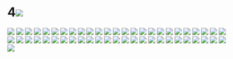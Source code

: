 # 4![](../img/7-8/00000001.jpg)
![](../img/7-8/00000002.jpg)
![](../img/7-8/00000003.jpg)
![](../img/7-8/00000004.jpg)
![](../img/7-8/00000005.jpg)
![](../img/7-8/00000006.jpg)
![](../img/7-8/00000007.jpg)
![](../img/7-8/00000008.jpg)
![](../img/7-8/00000009.jpg)
![](../img/7-8/00000010.jpg)
![](../img/7-8/00000011.jpg)
![](../img/7-8/00000012.jpg)
![](../img/7-8/00000013.jpg)
![](../img/7-8/00000014.jpg)
![](../img/7-8/00000015.jpg)
![](../img/7-8/00000016.jpg)
![](../img/7-8/00000017.jpg)
![](../img/7-8/00000018.jpg)
![](../img/7-8/00000019.jpg)
![](../img/7-8/00000020.jpg)
![](../img/7-8/00000021.jpg)
![](../img/7-8/00000022.jpg)
![](../img/7-8/00000023.jpg)
![](../img/7-8/00000024.jpg)
![](../img/7-8/00000025.jpg)
![](../img/7-8/00000026.jpg)
![](../img/7-8/00000027.jpg)
![](../img/7-8/00000028.jpg)
![](../img/7-8/00000029.jpg)
![](../img/7-8/00000030.jpg)
![](../img/7-8/00000031.jpg)
![](../img/7-8/00000032.jpg)
![](../img/7-8/00000033.jpg)
![](../img/7-8/00000034.jpg)
![](../img/7-8/00000035.jpg)
![](../img/7-8/00000036.jpg)
![](../img/7-8/00000037.jpg)
![](../img/7-8/00000038.jpg)
![](../img/7-8/00000039.jpg)
![](../img/7-8/00000040.jpg)
![](../img/7-8/00000041.jpg)
![](../img/7-8/00000042.jpg)
![](../img/7-8/00000043.jpg)
![](../img/7-8/00000044.jpg)
![](../img/7-8/00000045.jpg)
![](../img/7-8/00000046.jpg)
![](../img/7-8/00000047.jpg)
![](../img/7-8/00000048.jpg)
![](../img/7-8/00000049.jpg)
![](../img/7-8/00000050.jpg)
![](../img/7-8/00000051.jpg)
![](../img/7-8/00000052.jpg)
